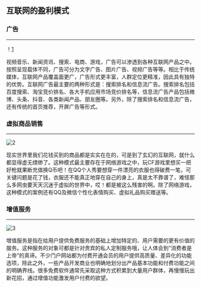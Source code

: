 ## 互联网的盈利模式

### 广告
---
！[1](http://images.tmtpost.com/uploads/images/2016/11/183182616.jpg?imageMogr2/strip/interlace/1/quality/85/thumbnail/1400x913/gravity/center/crop/!1400x913&ext=.jpg)

   视频音乐、新闻资讯、搜索、电商、游戏，广告可以渗透到各种互联网产品之中。按照呈现载体不同，广告可分为文字广告、图片广告、视频广告等等。相比于传统媒体，互联网产品覆盖面更广，广告形式更丰富，人群定位更精准，因此具有独特的优势。互联网广告最主要的两种形式是：搜索排名和信息流广告。搜索排名包括百度搜索、淘宝竞价排名、各大手机应用市场竞价排名等，信息流广告产品包括微博、头条、抖音、各类新闻产品、朋友圈等。另外，除了搜索排名和信息流广告，还有传统的首页推荐，开屏广告等形式。

### 虚拟商品销售
---
![2](https://timgsa.baidu.com/timg?image&quality=80&size=b9999_10000&sec=1545838204967&di=2ad0a0b8b1fd5149457b3ec5d5520f33&imgtype=jpg&src=http%3A%2F%2Fimg1.imgtn.bdimg.com%2Fit%2Fu%3D462707011%2C2886059594%26fm%3D214%26gp%3D0.jpg)

   现实世界里我们花钱买到的商品都是实实在在的，可是到了玄幻的互联网，就什么都显得虚无缥缈了。这种模式最主要存在于网络游戏之中，玩CF游戏里想买一把好枪就果断充值换Q币吧！在QQ个人秀要想穿一件漂亮的衣服也得破费一笔，可关键问题是花了钱，衣服还不能真正地穿在自己的身上，真是太不靠谱了，难怪那么多网虫要天天沉迷于虚拟的世界中，哎！都是被这么残害的啊。除了网络游戏，这种模式的案例还有QQ及微信个性化表情购买、虚拟礼品购买赠送等。

### 增值服务
---
![3](https://ss2.bdstatic.com/70cFvnSh_Q1YnxGkpoWK1HF6hhy/it/u=4003679946,1708887516&fm=26&gp=0.jpg)

   增值服务是指在给用户提供免费服务的基础上增加特定的、用户需要的更有价值的服务。这种服务的对象可都是针对贵宾的私人定制服务哦，让人体会到“消费者是上帝”的真谛。不少门户网站都为付费开通会员的用户提供高质量、差异化的功能选项，除此之外，一些产品开发商业也明确地划分出产品基本功能和付费功能之间的明确界线。很多免费软件通常先采取这种方式积累到大量用户群体，再慢慢玩出新花招，通过增值功能激发用户付费的欲望。
